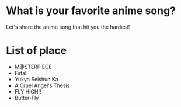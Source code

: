 # What is your favorite anime song?
Let's share the anime song that hit you the hardest! 

# List of place
- M@STERPIECE
- Fatal
- Yukyo Seishun Ka
- A Cruel Angel's Thesis
- FLY HIGH!!
- Butter-Fly
